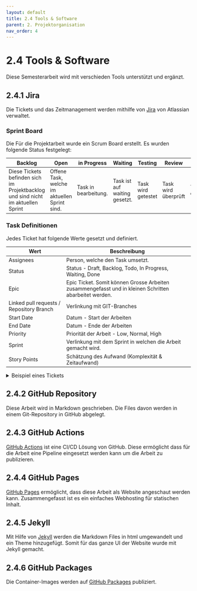 ```yaml
---
layout: default
title: 2.4 Tools & Software
parent: 2. Projektorganisation
nav_order: 4
---
```


# 2.4 Tools & Software

Diese Semesterarbeit wird mit verschieden Tools unterstützt und ergänzt.

## 2.4.1 Jira

Die Tickets und das Zeitmanagement werden mithilfe von [Jira](https://jira.atlassian.com) von Atlassian verwaltet.

### Sprint Board

Die Für die Projektarbeit wurde ein Scrum Board erstellt. Es wurden folgende Status festgelegt:

| **Backlog**                                                                      | **Open**                                      | **in Progress**      | **Waiting**                   | **Testing**        | **Review**          | **Done**      |
| -------------------------------------------------------------------------------- | --------------------------------------------- | -------------------- | ----------------------------- | ------------------ | ------------------- | ------------- |
| Diese Tickets befinden sich im Projektbacklog und sind nicht im aktuellen Sprint | Offene Task, welche im aktuellen Sprint sind. | Task in bearbeitung. | Task ist auf waiting gesetzt. | Task wird getestet | Task wird überprüft | Task erledigt |

### Task Definitionen

Jedes Ticket hat folgende Werte gesetzt und definiert.

| **Wert**                                 | **Beschreibung**                                                                                      |
| ---------------------------------------- | ----------------------------------------------------------------------------------------------------- |
| Assignees                                | Person, welche den Task umsetzt.                                                                      |
| Status                                   | Status - Draft, Backlog, Todo, In Progress, Waiting, Done                                             |
| Epic                                | Epic Ticket. Somit können Grosse Arbeiten zusammengefasst und in kleinen Schritten abarbeitet werden. |
| Linked pull requests / Repository Branch | Verlinkung mit GIT-Branches                                                                           |
| Start Date                               | Datum - Start der Arbeiten                                                                            |
| End Date                                 | Datum - Ende der Arbeiten                                                                             |
| Priority                                 | Priorität der Arbeit - Low, Normal, High                                                              |
| Sprint                                   | Verlinkung mit dem Sprint in welchen die Arbeit gemacht wird.                                         |
| Story Points                             | Schätzung des Aufwand (Komplexität & Zeitaufwand)                                                     |

<details>
  <summary>Beispiel eines Tickets</summary>

  <img src="../../resources/images/ticket.png" alt="ticket">

Damit die Tickets immer den gleichen Aufbau haben wurde ein Template erstellt und eingerichtet.

</details>

## 2.4.2 GitHub Repository

Diese Arbeit wird in Markdown geschrieben. Die Files davon werden in einem Git-Repository in GitHub abgelegt.

## 2.4.3 GitHub Actions

[GitHub Actions](https://github.com/features/actions) ist eine CI/CD Lösung von GitHub. Diese ermöglicht dass für die Arbeit eine Pipeline eingesetzt werden kann um die Arbeit zu publizieren.

## 2.4.4 GitHub Pages

[GitHub Pages](https://pages.github.com/) ermöglicht, dass diese Arbeit als Website angeschaut werden kann. Zusammengefasst ist es ein einfaches Webhosting für statischen Inhalt.

## 2.4.5 Jekyll

Mit Hilfe von [Jekyll](https://jekyllrb.com/) werden die Markdown Files in html umgewandelt und ein Theme hinzugefügt. Somit für das ganze UI der Website wurde mit Jekyll gemacht.

## 2.4.6 GitHub Packages

Die Container-Images werden auf [GitHub Packages](https://github.com/features/packages) publiziert.
